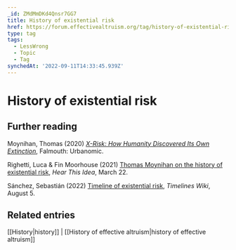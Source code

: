 ```yaml
---
_id: ZMdMmDKd4Qnsr7GG7
title: History of existential risk
href: https://forum.effectivealtruism.org/tag/history-of-existential-risk
type: tag
tags:
  - LessWrong
  - Topic
  - Tag
synchedAt: '2022-09-11T14:33:45.939Z'
---
```

# History of existential risk

Further reading
---------------

Moynihan, Thomas (2020) [*X-Risk: How Humanity Discovered Its Own Extinction*](https://en.wikipedia.org/wiki/Special:BookSources/978-1-913029-84-5), Falmouth: Urbanomic.

Righetti, Luca & Fin Moorhouse (2021) [Thomas Moynihan on the history of existential risk](https://hearthisidea.com/episodes/thomas), *Hear This Idea*, March 22.

Sánchez, Sebastián (2022) [Timeline of existential risk](https://timelines.issarice.com/wiki/Timeline_of_existential_risk), *Timelines Wiki*, August 5.

Related entries
---------------

[[History|history]] | [[History of effective altruism|history of effective altruism]]